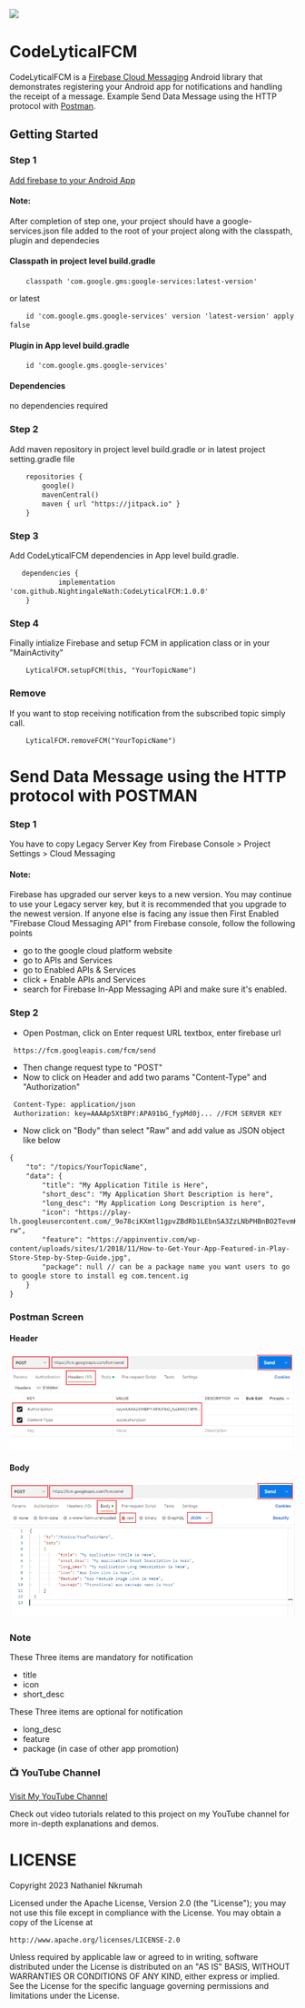 [![](https://jitpack.io/v/NightingaleNath/CodeLyticalFCM.svg)](https://jitpack.io/#NightingaleNath/CodeLyticalFCM)
# CodeLyticalFCM

CodeLyticalFCM is a [Firebase Cloud Messaging](https://firebase.google.com/docs/cloud-messaging) Android library that demonstrates registering your Android app for notifications and handling the receipt of a message. Example Send Data Message using the HTTP protocol with [Postman](https://www.postman.com/).

## Getting Started

### Step 1

[Add firebase to your Android App](https://firebase.google.com/docs/android/setup)

#### Note: 
After completion of step one, your project should have a google-services.json file added to the root of your project along with the classpath, plugin and dependecies

#### Classpath in project level build.gradle
```
    classpath 'com.google.gms:google-services:latest-version'
```
or latest
```
    id 'com.google.gms.google-services' version 'latest-version' apply false
```
    
#### Plugin in App level build.gradle
```
    id 'com.google.gms.google-services'
```
#### Dependencies
no dependencies required

### Step 2

Add maven repository in project level build.gradle or in latest project setting.gradle file
```
    repositories {
        google()
        mavenCentral()
        maven { url "https://jitpack.io" }
    }
```  

### Step 3

Add CodeLyticalFCM dependencies in App level build.gradle.
```
   dependencies {
	        implementation 'com.github.NightingaleNath:CodeLyticalFCM:1.0.0'
	}
```  


### Step 4

Finally intialize Firebase and setup FCM in application class or in your "MainActivity"

```
    LyticalFCM.setupFCM(this, "YourTopicName")
```


### Remove

If you want to stop receiving notification from the subscribed topic simply call.
```
    LyticalFCM.removeFCM("YourTopicName")
```

# Send Data Message using the HTTP protocol with POSTMAN

### Step 1

You have to copy Legacy Server Key from Firebase Console > Project Settings > Cloud Messaging

#### Note: 

Firebase has upgraded our server keys to a new version. You may continue to use your Legacy server key, but it is recommended that you upgrade to the newest version.
If anyone else is facing any issue then First Enabled "Firebase Cloud Messaging API" from Firebase console, follow the following points

* go to the google cloud platform website
* go to APIs and Services
* go to Enabled APIs & Services
* click + Enable APIs and Services
* search for Firebase In-App Messaging API and make sure it's enabled.

### Step 2

* Open Postman, click on Enter request URL textbox, enter firebase url
```
 https://fcm.googleapis.com/fcm/send
```
* Then change request type to "POST"
* Now to click on Header and add two params "Content-Type" and "Authorization"
```
 Content-Type: application/json
 Authorization: key=AAAAp5XtBPY:APA91bG_fypMd0j... //FCM SERVER KEY
```
* Now click on "Body" than select "Raw" and add value as JSON object like below
```
{
    "to": "/topics/YourTopicName",
    "data": {
        "title": "My Application Titile is Here",
        "short_desc": "My Application Short Description is here",
        "long_desc": "My Application Long Description is here",
        "icon": "https://play-lh.googleusercontent.com/_9o78ciKXmtl1gpvZBdRb1LEbnSA3ZzLNbPHBnBO2TevmKjDglIaGjVBQTwYpSUH5ak=s64-rw",
        "feature": "https://appinventiv.com/wp-content/uploads/sites/1/2018/11/How-to-Get-Your-App-Featured-in-Play-Store-Step-by-Step-Guide.jpg",
        "package": null // can be a package name you want users to go to google store to install eg com.tencent.ig
    }
}
```
### Postman Screen

#### Header

![alt text](https://github.com/NightingaleNath/CodeLyticalFCM/blob/master/Screenshots/postman_screen1.png?raw=true)

#### Body

![alt text](https://github.com/NightingaleNath/CodeLyticalFCM/blob/master/Screenshots/postman_screen2.png?raw=true)

### Note

These Three items are mandatory for notification
* title
* icon
* short_desc

These Three items are optional for notification
* long_desc
* feature
* package (in case of other app promotion)

### 📺 YouTube Channel

[Visit My YouTube Channel](https://www.youtube.com/@codelytical)

Check out video tutorials related to this project on my YouTube channel for more in-depth explanations and demos.


# LICENSE

Copyright 2023 Nathaniel Nkrumah

Licensed under the Apache License, Version 2.0 (the "License");
you may not use this file except in compliance with the License.
You may obtain a copy of the License at

    http://www.apache.org/licenses/LICENSE-2.0

Unless required by applicable law or agreed to in writing, software
distributed under the License is distributed on an "AS IS" BASIS,
WITHOUT WARRANTIES OR CONDITIONS OF ANY KIND, either express or implied.
See the License for the specific language governing permissions and
limitations under the License.

